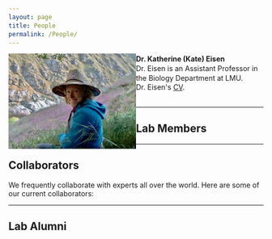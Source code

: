 ```yaml
---
layout: page
title: People
permalink: /People/
---
```




<div class="row" style='vertical-align:middle; display:inline;'>
   <img src="/assets/Field_portrait.jpeg" style="width:50%; float:left">
   <b>Dr. Katherine (Kate) Eisen</b> <br>
   Dr. Eisen is an Assistant Professor in the Biology Department at LMU. <br>
   Dr. Eisen's <a href="https://kate-eisen.github.io/CV">CV</a>.
   </div>
<br>
<br>


______

## Lab Members


______

## Collaborators

We frequently collaborate with experts all over the world. Here are some of our current collaborators:


______

## Lab Alumni

